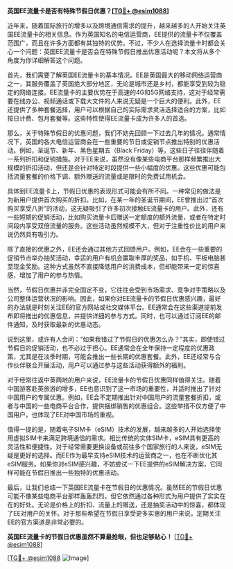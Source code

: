 **英国EE流量卡是否有特殊节假日优惠？[[TG💪+ @esim1088](https://t.me/s/esim1088)]**

近年来，随着国际旅行的增多以及跨境通信需求的提升，越来越多的人开始关注英国EE流量卡的相关信息。作为英国知名的电信运营商，EE提供的流量卡不仅覆盖范围广，而且在许多方面都有其独特的优势。不过，不少人在选择流量卡时都会关心一个问题：英国EE流量卡是否会在特殊节假日推出优惠活动呢？本文将从多个角度为你详细解答这个问题。

首先，我们需要了解英国EE流量卡的基本情况。EE是英国最大的移动网络运营商之一，其服务覆盖了英国绝大部分地区，无论是城市还是乡村，都能享受到较为稳定的网络连接。EE流量卡的主要优势在于高速的4G和5G网络支持，这对于经常需要在线办公、视频通话或下载大文件的人来说无疑是一个巨大的便利。此外，EE还提供了多种套餐选择，用户可以根据自己的实际需求灵活选择适合的方案，比如按日计费、包月套餐等。这些特性使得EE流量卡成为许多人的首选。

那么，关于特殊节假日的优惠问题，我们不妨先回顾一下过去几年的情况。通常情况下，英国的各大电信运营商会在一些重要的节日或促销节点推出特别的优惠活动。例如，圣诞节、新年、黑色星期五（Black Friday）等，这些日子往往伴随着一系列折扣和促销措施。对于EE来说，虽然没有像某些电商平台那样频繁推出大规模的折扣活动，但还是会针对特定时段提供一些小幅度的优惠。这些优惠可能包括流量套餐的价格下调、额外赠送的流量或是限时的免费试用机会。

具体到EE流量卡上，节假日优惠的表现形式可能会有所不同。一种常见的做法是为新用户提供首次购买的折扣。比如，在某一年的圣诞节期间，EE曾推出过“首次购买享受八折”的活动，这无疑吸引了许多初次接触EE流量卡的用户。此外，还有一些短期的促销活动，比如购买流量卡后赠送一定额度的额外流量，或者在特定时间段内享受双倍流量的服务。这些活动虽然规模不大，但对于注重性价比的用户来说仍然具有吸引力。

除了直接的优惠之外，EE还会通过其他方式回馈用户。例如，EE会在一些重要的促销节点举办抽奖活动，幸运的用户有机会赢取丰厚的奖品，如手机、平板电脑甚至现金奖励。这种方式虽然不直接降低用户的消费成本，但却能带来一定的惊喜感，增加了用户的参与热情。

当然，节假日优惠并非完全固定不变，它往往会受到市场需求、竞争对手策略以及公司整体运营状况的影响。因此，如果你对EE流量卡的节假日优惠感兴趣，最好的办法就是时刻关注EE的官方网站或社交媒体平台。EE通常会在这些渠道提前发布即将推出的优惠信息，并提供详细的参与方式。同时，也可以通过订阅EE的邮件通知，及时获取最新的优惠动态。

说到这里，或许有人会问：“如果我错过了节假日的优惠怎么办？”其实，即使错过节假日的促销活动，也不必过于担心。EE通常会在全年保持一定程度的优惠政策，尤其是在淡季时期，可能会推出一些长期的优惠套餐。此外，EE还经常与合作伙伴联合开展活动，用户可以通过参与这些活动获得额外的福利。

对于经常往返中英两地的用户来说，EE流量卡的节假日优惠同样值得关注。随着中国游客赴英旅游的增多，EE也意识到了这一市场的重要性，并适时推出了针对中国用户的专属优惠。例如，EE会不定期推出针对中国用户的流量套餐折扣，或者与中国的一些电商平台合作，提供捆绑销售的优惠组合。这些举措不仅方便了中国用户，也体现了EE对中国市场的重视。

值得一提的是，随着电子SIM卡（eSIM）技术的发展，越来越多的人开始选择使用虚拟SIM卡来满足跨境通信的需求。相比传统的实体SIM卡，eSIM具有更高的灵活性和便捷性。对于经常需要更换设备或前往多个国家旅行的人来说，eSIM无疑是更好的选择。而EE作为最早支持eSIM技术的运营商之一，也在不断优化其eSIM服务。如果你对eSIM感兴趣，不妨尝试一下EE提供的eSIM解决方案，它同样可能在节假日推出一些独特的优惠活动。

最后，让我们总结一下英国EE流量卡在节假日的优惠情况。虽然EE的节假日优惠可能不像某些电商平台那样轰轰烈烈，但它依然通过各种形式为用户提供了实实在在的好处。无论是价格上的折扣、流量上的赠送，还是抽奖活动中的惊喜，都体现了EE对用户的关怀。对于那些希望在节假日享受更多实惠的用户来说，定期关注EE的官方渠道是非常必要的。

**英国EE流量卡的节假日优惠虽然不算最抢眼，但也足够贴心！** [[TG💪+ @esim1088](https://t.me/s/esim1088)]

[[TG💪+ @esim1088](https://t.me/s/esim1088) ![Image](https://i.postimg.cc/4NQfJmqS/Snipaste-2025-05-13-00-14-12.png)]